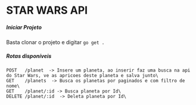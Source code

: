 # **STAR WARS API**

##### Iniciar Projeto

Basta clonar o projeto e digitar `go get .`

##### Rotas disponíveis

````
POST   /planet  -> Insere um planeta, ao inserir faz uma busca na api do Star Wars, ve as apricoes deste planeta e salva junto\
GET    /planets  -> Busca os planetas por paginados e com filtro de nome\
GET    /planet/:id -> Busca planeta por Id\
DELETE /planet/:id  -> Deleta planeta por Id\
````